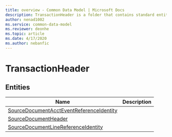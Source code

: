 ```yaml
---
title: overview - Common Data Model | Microsoft Docs
description: TransactionHeader is a folder that contains standard entities related to the Common Data Model.
author: nenad1002
ms.service: common-data-model
ms.reviewer: deonhe
ms.topic: article
ms.date: 4/17/2020
ms.author: nebanfic
---
```


# TransactionHeader


## Entities

|Name|Description|
|---|---|
|[SourceDocumentAcctEventReferenceIdentity](SourceDocumentAcctEventReferenceIdentity.md)||
|[SourceDocumentHeader](SourceDocumentHeader.md)||
|[SourceDocumentLineReferenceIdentity](SourceDocumentLineReferenceIdentity.md)||
